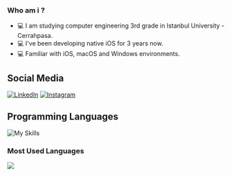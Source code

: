 ### Who am i ? 
- :computer: I am studying computer engineering 3rd grade in Istanbul University - Cerrahpasa.
- :computer: I've been developing native iOS for 3 years now.
- :computer: Familiar with iOS, macOS and Windows environments.



<h2 align="leading">Social Media</h2>



[![LinkedIn](https://img.shields.io/badge/linkedin-%230077B5.svg?style=for-the-badge&logo=linkedin&logoColor=white)](https://www.linkedin.com/in/mertcan-kırcı/)
[![Instagram](https://img.shields.io/badge/Instagram-%23E4405F.svg?style=for-the-badge&logo=Instagram&logoColor=white)](https://instagram.com/mertcankirci)

<h2 align="leading">Programming Languages</h2>

![My Skills](https://skillicons.dev/icons?i=swift,c,cpp,py,java)


### Most Used Languages

<img src="https://github-readme-stats.vercel.app/api/top-langs/?username=mertcankirci&layout=compact&langs_count=16&theme=react"/>




